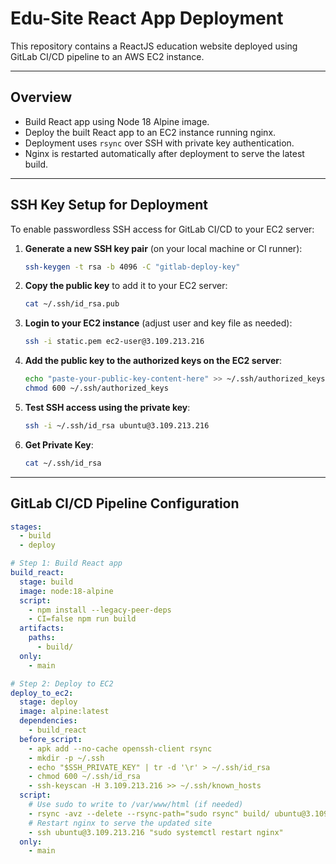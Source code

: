 # Edu-Site React App Deployment

This repository contains a ReactJS education website deployed using GitLab CI/CD pipeline to an AWS EC2 instance.

---

## Overview

- Build React app using Node 18 Alpine image.
- Deploy the built React app to an EC2 instance running nginx.
- Deployment uses `rsync` over SSH with private key authentication.
- Nginx is restarted automatically after deployment to serve the latest build.

---

## SSH Key Setup for Deployment

To enable passwordless SSH access for GitLab CI/CD to your EC2 server:

1. **Generate a new SSH key pair** (on your local machine or CI runner):

    ```bash
    ssh-keygen -t rsa -b 4096 -C "gitlab-deploy-key"
    ```

2. **Copy the public key** to add it to your EC2 server:

    ```bash
    cat ~/.ssh/id_rsa.pub
    ```

3. **Login to your EC2 instance** (adjust user and key file as needed):

    ```bash
    ssh -i static.pem ec2-user@3.109.213.216
    ```

4. **Add the public key to the authorized keys on the EC2 server**:

    ```bash
    echo "paste-your-public-key-content-here" >> ~/.ssh/authorized_keys
    chmod 600 ~/.ssh/authorized_keys
    ```

5. **Test SSH access using the private key**:

    ```bash
    ssh -i ~/.ssh/id_rsa ubuntu@3.109.213.216
    ```
6. **Get Private Key**:

    ```bash
    cat ~/.ssh/id_rsa
    ```
---

## GitLab CI/CD Pipeline Configuration

```yaml
stages:
  - build
  - deploy

# Step 1: Build React app
build_react:
  stage: build
  image: node:18-alpine
  script:
    - npm install --legacy-peer-deps
    - CI=false npm run build
  artifacts:
    paths:
      - build/
  only:
    - main

# Step 2: Deploy to EC2
deploy_to_ec2:
  stage: deploy
  image: alpine:latest
  dependencies:
    - build_react
  before_script:
    - apk add --no-cache openssh-client rsync
    - mkdir -p ~/.ssh
    - echo "$SSH_PRIVATE_KEY" | tr -d '\r' > ~/.ssh/id_rsa
    - chmod 600 ~/.ssh/id_rsa
    - ssh-keyscan -H 3.109.213.216 >> ~/.ssh/known_hosts
  script:
    # Use sudo to write to /var/www/html (if needed)
    - rsync -avz --delete --rsync-path="sudo rsync" build/ ubuntu@3.109.213.216:/var/www/html/
    # Restart nginx to serve the updated site
    - ssh ubuntu@3.109.213.216 "sudo systemctl restart nginx"
  only:
    - main
